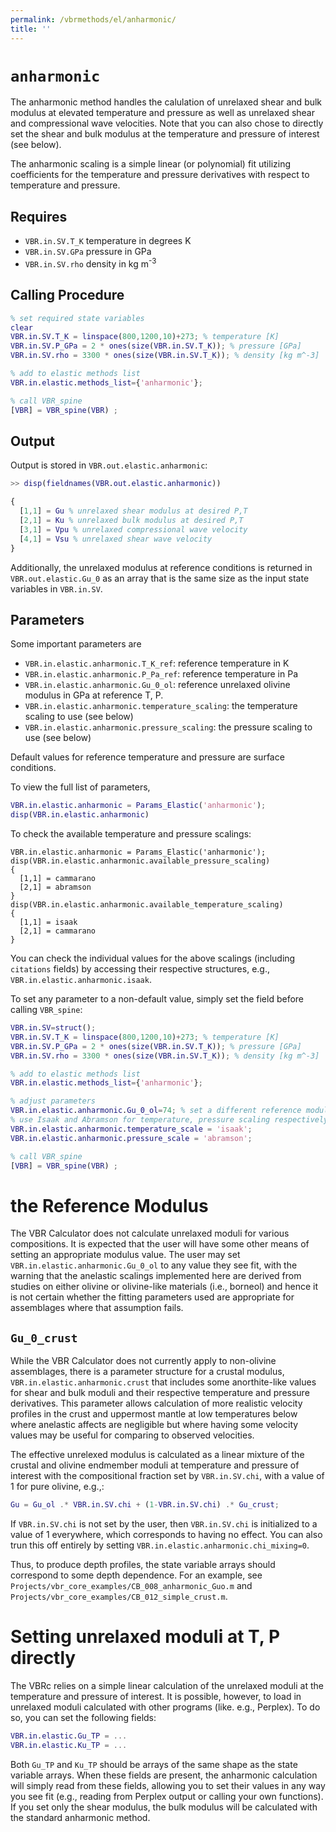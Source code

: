 ```yaml
---
permalink: /vbrmethods/el/anharmonic/
title: ''
---
```


# `anharmonic`

The anharmonic method handles the calulation of unrelaxed shear and bulk 
modulus at elevated temperature and pressure as well as unrelaxed shear and 
compressional wave velocities. Note that you can also chose to directly set 
the shear and bulk modulus at the temperature and pressure of interest (see below).

The anharmonic scaling is a simple linear (or polynomial) fit utilizing 
coefficients for the temperature and pressure derivatives with respect to 
temperature and pressure.

## Requires

* `VBR.in.SV.T_K` temperature in degrees K
* `VBR.in.SV.GPa` pressure in GPa
* `VBR.in.SV.rho` density in kg m<sup>-3</sup>

## Calling Procedure

```matlab
% set required state variables
clear
VBR.in.SV.T_K = linspace(800,1200,10)+273; % temperature [K]
VBR.in.SV.P_GPa = 2 * ones(size(VBR.in.SV.T_K)); % pressure [GPa]
VBR.in.SV.rho = 3300 * ones(size(VBR.in.SV.T_K)); % density [kg m^-3]

% add to elastic methods list
VBR.in.elastic.methods_list={'anharmonic'};

% call VBR_spine
[VBR] = VBR_spine(VBR) ;
```

## Output  

Output is stored in `VBR.out.elastic.anharmonic`:

```matlab
>> disp(fieldnames(VBR.out.elastic.anharmonic))

{
  [1,1] = Gu % unrelaxed shear modulus at desired P,T
  [2,1] = Ku % unrelaxed bulk modulus at desired P,T
  [3,1] = Vpu % unrelaxed compressional wave velocity
  [4,1] = Vsu % unrelaxed shear wave velocity
}
```

Additionally, the unrelaxed modulus at reference conditions is returned in `VBR.out.elastic.Gu_0` as an array that is the same size as the input state variables in `VBR.in.SV`.

## Parameters

Some important parameters are
* `VBR.in.elastic.anharmonic.T_K_ref`: reference temperature in K
* `VBR.in.elastic.anharmonic.P_Pa_ref`: reference temperature in Pa
* `VBR.in.elastic.anharmonic.Gu_0_ol`: reference unrelaxed olivine modulus in GPa at reference T, P.
* `VBR.in.elastic.anharmonic.temperature_scaling`: the temperature scaling to use (see below)
* `VBR.in.elastic.anharmonic.pressure_scaling`: the pressure scaling to use (see below)

Default values for reference temperature and pressure are surface conditions.

To view the full list of parameters,
```matlab
VBR.in.elastic.anharmonic = Params_Elastic('anharmonic');
disp(VBR.in.elastic.anharmonic)
```

To check the available temperature and pressure scalings:
```
VBR.in.elastic.anharmonic = Params_Elastic('anharmonic');
disp(VBR.in.elastic.anharmonic.available_pressure_scaling)
{
  [1,1] = cammarano
  [2,1] = abramson
}
disp(VBR.in.elastic.anharmonic.available_temperature_scaling)
{
  [1,1] = isaak
  [2,1] = cammarano
}
```

You can check the individual values for the above scalings (including `citations` fields) by accessing their respective structures, e.g., `VBR.in.elastic.anharmonic.isaak`. 

To set any parameter to a non-default value, simply set the field before calling `VBR_spine`:

```matlab
VBR.in.SV=struct();
VBR.in.SV.T_K = linspace(800,1200,10)+273; % temperature [K]
VBR.in.SV.P_GPa = 2 * ones(size(VBR.in.SV.T_K)); % pressure [GPa]
VBR.in.SV.rho = 3300 * ones(size(VBR.in.SV.T_K)); % density [kg m^-3]

% add to elastic methods list
VBR.in.elastic.methods_list={'anharmonic'};

% adjust parameters
VBR.in.elastic.anharmonic.Gu_0_ol=74; % set a different reference modulus
% use Isaak and Abramson for temperature, pressure scaling respectively
VBR.in.elastic.anharmonic.temperature_scale = 'isaak'; 
VBR.in.elastic.anharmonic.pressure_scale = 'abramson';

% call VBR_spine
[VBR] = VBR_spine(VBR) ;
```

# the Reference Modulus

The VBR Calculator does not calculate unrelaxed moduli for various compositions. It is expected that the user will have some other means of setting an appropriate modulus value. The user may set `VBR.in.elastic.anharmonic.Gu_0_ol` to any value they see fit, with the warning that the anelastic scalings implemented here are derived from studies on either olivine or olivine-like materials (i.e., borneol) and hence it is not certain whether the fitting parameters used are appropriate for assemblages where that assumption fails.

## `Gu_0_crust`
While the VBR Calculator does not currently apply to non-olivine assemblages, there is a parameter structure for a crustal modulus, `VBR.in.elastic.anharmonic.crust` that includes some anorthite-like values for shear 
and bulk moduli and their respective temperature and pressure derivatives. This parameter allows calculation of more realistic velocity profiles in the crust and uppermost mantle at low temperatures below where anelastic affects are negligible but where having some velocity values may be useful for comparing to observed velocities.

The effective unrelexed modulus is calculated as a linear mixture of the crustal and olivine endmember moduli
at temperature and pressure of interest with the compositional fraction set by `VBR.in.SV.chi`, with a value of 1 for pure olivine, e.g.,:

```matlab
Gu = Gu_ol .* VBR.in.SV.chi + (1-VBR.in.SV.chi) .* Gu_crust;
```

If `VBR.in.SV.chi` is not set by the user, then  `VBR.in.SV.chi` is initialized to a value of 1 everywhere, which corresponds to having no effect. You can also trun this off entirely by setting `VBR.in.elastic.anharmonic.chi_mixing=0`. 

Thus, to produce depth profiles, the state variable arrays should correspond to some depth dependence. For an example, see `Projects/vbr_core_examples/CB_008_anharmonic_Guo.m` and `Projects/vbr_core_examples/CB_012_simple_crust.m`.

# Setting unrelaxed moduli at T, P directly

The VBRc relies on a simple linear calculation of the unrelaxed moduli at the
temperature and pressure of interest. It is possible, however, to load in
unrelaxed moduli calculated with other programs (like. e.g., Perplex). To do so,
you can set the following fields:

```matlab
VBR.in.elastic.Gu_TP = ...
VBR.in.elastic.Ku_TP = ...
```

Both `Gu_TP` and `Ku_TP` should be arrays of the same shape as the state variable
arrays. When these fields are present, the anharmonic calculation will simply read
from these fields, allowing you to set their values in any way you see fit (e.g.,
reading from Perplex output or calling your own functions). If you set only the 
shear modulus, the bulk modulus will be calculated with the standard anharmonic
method.
